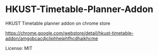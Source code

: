 # HKUST-Timetable-Planner-Addon
HKUST Timetable planner addon on chrome store

https://chrome.google.com/webstore/detail/hkust-timetable-addon/amgobcacdjcliphhejphfhcdhaikhcme

License: MIT
